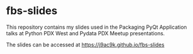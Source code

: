 # fbs-slides

This repository contains my slides used in the Packaging PyQt Application talks at Python PDX West and Pydata PDX Meetup presentations.

The slides can be accessed at https://j9ac9k.github.io/fbs-slides
